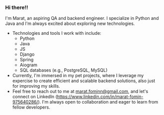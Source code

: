 ### Hi there!!
I'm Marat, an aspiring QA and backend engineer. I specialize in Python and Java and I'm always excited about exploring new technologies.

- Technologies and tools I work with include:
   - Python
   - Java
   - JS
   - Django
   - Spring
   - Aiogram
   - SQL databases (e.g., PostgreSQL, MySQL)
- Currently, I'm immersed in my pet projects, where I leverage my expercise to create efficient and scalable backend solutions, also just for improving my skills.
- Feel free to reach out to me at marat.fominn@gmail.com, and let's connect on LinkedIn (https://www.linkedin.com/in/marat-fomin-975640286/). I'm always open to collaboration and eager to learn from fellow developers.
